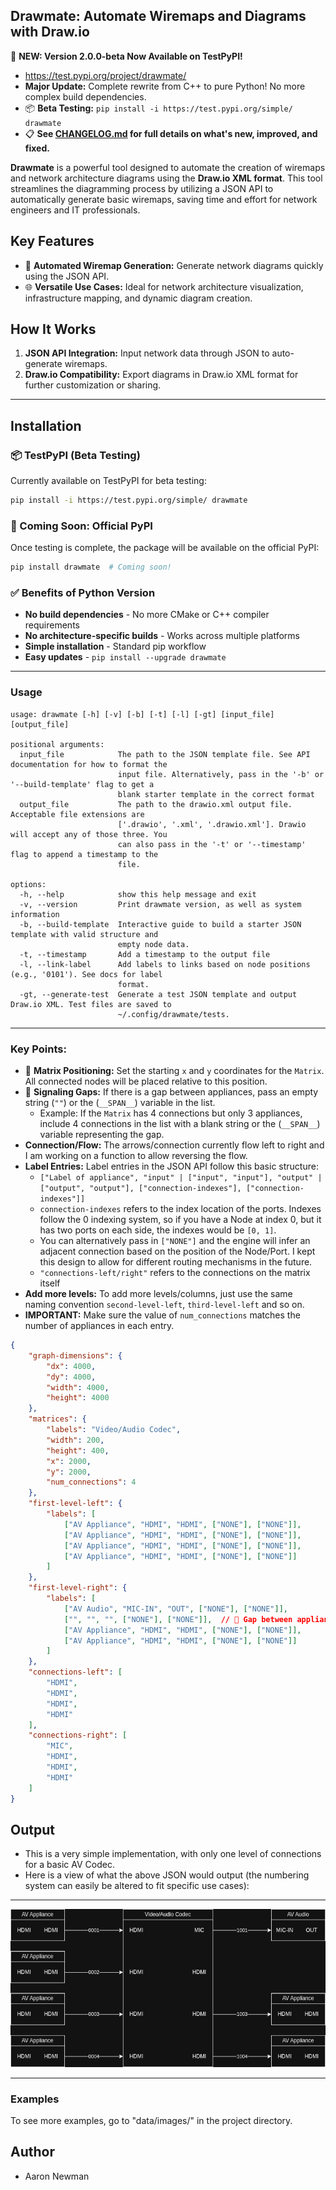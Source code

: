 ## **Drawmate: Automate Wiremaps and Diagrams with Draw.io**

🎉 **NEW: Version 2.0.0-beta Now Available on TestPyPI!**
- https://test.pypi.org/project/drawmate/
- **Major Update:** Complete rewrite from C++ to pure Python! No more complex build dependencies.
- 📦 **Beta Testing:** `pip install -i https://test.pypi.org/simple/ drawmate`
- 📋 **See [CHANGELOG.md](CHANGELOG.md) for full details on what's new, improved, and fixed.**

**Drawmate** is a powerful tool designed to automate the creation of wiremaps and network architecture diagrams using the **Draw.io XML format**. This tool streamlines the diagramming process by utilizing a JSON API to automatically generate basic wiremaps, saving time and effort for network engineers and IT professionals.

## **Key Features**
- 🚀 **Automated Wiremap Generation:** Generate network diagrams quickly using the JSON API.
- 🌐 **Versatile Use Cases:** Ideal for network architecture visualization, infrastructure mapping, and dynamic diagram creation.

## **How It Works**
1. **JSON API Integration:** Input network data through JSON to auto-generate wiremaps.
2. **Draw.io Compatibility:** Export diagrams in Draw.io XML format for further customization or sharing.

---

## **Installation**

### **📦 TestPyPI (Beta Testing)**
Currently available on TestPyPI for beta testing:
```bash
pip install -i https://test.pypi.org/simple/ drawmate
```

### **🎯 Coming Soon: Official PyPI**
Once testing is complete, the package will be available on the official PyPI:
```bash
pip install drawmate  # Coming soon!
```

### **✅ Benefits of Python Version**
- **No build dependencies** - No more CMake or C++ compiler requirements
- **No architecture-specific builds** - Works across multiple platforms
- **Simple installation** - Standard pip workflow
- **Easy updates** - `pip install --upgrade drawmate`

---

### **Usage**
```man
usage: drawmate [-h] [-v] [-b] [-t] [-l] [-gt] [input_file] [output_file]

positional arguments:
  input_file            The path to the JSON template file. See API documentation for how to format the
                        input file. Alternatively, pass in the '-b' or '--build-template' flag to get a
                        blank starter template in the correct format
  output_file           The path to the drawio.xml output file. Acceptable file extensions are
                        ['.drawio', '.xml', '.drawio.xml']. Drawio will accept any of those three. You
                        can also pass in the '-t' or '--timestamp' flag to append a timestamp to the
                        file.

options:
  -h, --help            show this help message and exit
  -v, --version         Print drawmate version, as well as system information
  -b, --build-template  Interactive guide to build a starter JSON template with valid structure and
                        empty node data.
  -t, --timestamp       Add a timestamp to the output file
  -l, --link-label      Add labels to links based on node positions (e.g., '0101'). See docs for label
                        format.
  -gt, --generate-test  Generate a test JSON template and output Draw.io XML. Test files are saved to
                        ~/.config/drawmate/tests.
```
---

### **Key Points:**
- 📍 **Matrix Positioning:** Set the starting `x` and `y` coordinates for the `Matrix`. All connected nodes will be placed relative to this position.
- 🚫 **Signaling Gaps:** If there is a gap between appliances, pass an empty string (`""`) or the (`__SPAN__`) variable in the list.
    - Example: If the `Matrix` has 4 connections but only 3 appliances, include 4 connections in the list with a blank string or the (`__SPAN__`) variable representing the gap.
- **Connection/Flow:** The arrows/connection currently flow left to right and I am working on a function to allow reversing the flow.
- **Label Entries:** Label entries in the JSON API follow this basic structure:
  - `["Label of appliance", "input" | ["input", "input"], "output" | ["output", "output"], ["connection-indexes"], ["connection-indexes"]]`
  - ```connection-indexes``` refers to the index location of the ports. Indexes follow the 0 indexing system,
    so if you have a Node at index 0, but it has two ports on each side, the indexes would be ```[0, 1]```.
  - You can alternatively pass in ```["NONE"]``` and the engine will infer an adjacent connection based on the position of the Node/Port.
    I kept this design to allow for different routing mechanisms in the future.
  - `"connections-left/right"` refers to the connections on the matrix itself
- **Add more levels:** To add more levels/columns, just use the same naming convention `second-level-left`, `third-level-left` and so on.
- **IMPORTANT:** Make sure the value of `num_connections` matches the number of appliances in each entry.

```json
{
    "graph-dimensions": {
        "dx": 4000,
        "dy": 4000,
        "width": 4000,
        "height": 4000
    },
    "matrices": {
        "labels": "Video/Audio Codec",
        "width": 200,
        "height": 400,
        "x": 2000,
        "y": 2000,
        "num_connections": 4
    },
    "first-level-left": {
        "labels": [
            ["AV Appliance", "HDMI", "HDMI", ["NONE"], ["NONE"]],
            ["AV Appliance", "HDMI", "HDMI", ["NONE"], ["NONE"]],
            ["AV Appliance", "HDMI", "HDMI", ["NONE"], ["NONE"]],
            ["AV Appliance", "HDMI", "HDMI", ["NONE"], ["NONE"]]
        ]
    },
    "first-level-right": {
        "labels": [
            ["AV Audio", "MIC-IN", "OUT", ["NONE"], ["NONE"]],
            ["", "", "", ["NONE"], ["NONE"]],  // 🚫 Gap between appliances
            ["AV Appliance", "HDMI", "HDMI", ["NONE"], ["NONE"]],
            ["AV Appliance", "HDMI", "HDMI", ["NONE"], ["NONE"]]
        ]
    },
    "connections-left": [
        "HDMI",
        "HDMI",
        "HDMI",
        "HDMI"
    ],
    "connections-right": [
        "MIC",
        "HDMI",
        "HDMI",
        "HDMI"
    ]
}
```
## Output

- This is a very simple implementation, with only one level of connections for a basic AV Codec.
- Here is a view of what the above JSON would output (the numbering system can easily be altered to fit specific use cases):

---

![Basic Network Diagram](data/images/sc_test_1.drawio.png)

---

### **Examples** ###
To see more examples, go to "data/images/" in the project directory.

## Author

+ Aaron Newman
